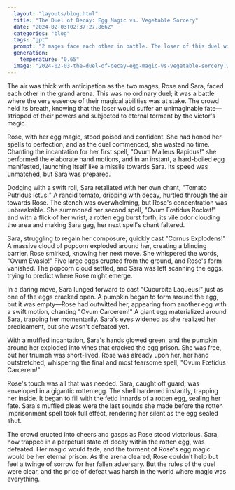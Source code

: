 ```yaml
---
  layout: "layouts/blog.html"
  title: "The Duel of Decay: Egg Magic vs. Vegetable Sorcery"
  date: "2024-02-03T02:37:27.866Z"
  categories: "blog"
  tags: "gpt"
  prompt: "2 mages face each other in battle. The loser of this duel will lose their magic and face forever torment by the others magic.\r\n\r\nAll magic in this world require chants and motions to cast.\r\n\r\nRose has egg magic, and she knows 5 spells. Roses first spell was hard boil fast shot, which launched a hard boiled egg at the opponent at high speeds. The second was called rotten egg rocket, which launched a rotten egg at a foe, the smell makeing it harder to cast spells. Her third was called egg escape, 5 large eggs pop out of the ground as roses vanished, hidden inside of one. The Forth was none as egg prison, a short range spell which created a giant egg around the foe. The final spell she had was called rotten imprisonment which let her trap her opponent in a rotten egg if she managed to touch her for, which rapidly fills with the rotten eggs rotten inards.\r\n\r\nSara was the other mage, her magic was vegetable magic, and she also had 5 spells. Saras first spell was called rancid tomato shot, which flung a rotten tomato at her opponent. Her second was called carrato cannon, which shot a carrot at her foe. Her third was called popping corn, which created a giant cloud of popcorn around her to block or dodge spells.her 4th spell was called squash trap, a short range spell which trapped her for in a pumpkin. Her final spell was called rancid sprouts, a spell that created terrible tasting sprouts that made the person who ate them mute for 24 hours, which shut their magic down.\r\n\r\nIn the end rose beats Sara keeping her in a rotten egg forever."
  generation: 
    temperature: "0.65"
  image: "2024-02-03-the-duel-of-decay-egg-magic-vs-vegetable-sorcery.webp"
---
```

The air was thick with anticipation as the two mages, Rose and Sara, faced each other in the grand arena. This was no ordinary duel; it was a battle where the very essence of their magical abilities was at stake. The crowd held its breath, knowing that the loser would suffer an unimaginable fate—stripped of their powers and subjected to eternal torment by the victor's magic.

Rose, with her egg magic, stood poised and confident. She had honed her spells to perfection, and as the duel commenced, she wasted no time. Chanting the incantation for her first spell, "Ovum Malleus Rapidus!" she performed the elaborate hand motions, and in an instant, a hard-boiled egg manifested, launching itself like a missile towards Sara. Its speed was unmatched, but Sara was prepared.

Dodging with a swift roll, Sara retaliated with her own chant, "Tomato Putridus Ictus!" A rancid tomato, dripping with decay, hurtled through the air towards Rose. The stench was overwhelming, but Rose's concentration was unbreakable. She summoned her second spell, "Ovum Fœtidus Rocket!" and with a flick of her wrist, a rotten egg burst forth, its vile odor clouding the area and making Sara gag, her next spell's chant faltered.

Sara, struggling to regain her composure, quickly cast "Cornus Explodens!" A massive cloud of popcorn exploded around her, creating a blinding barrier. Rose smirked, knowing her next move. She whispered the words, "Ovum Evasio!" Five large eggs erupted from the ground, and Rose's form vanished. The popcorn cloud settled, and Sara was left scanning the eggs, trying to predict where Rose might emerge.

In a daring move, Sara lunged forward to cast "Cucurbita Laqueus!" just as one of the eggs cracked open. A pumpkin began to form around the egg, but it was empty—Rose had outwitted her, appearing from another egg with a swift motion, chanting "Ovum Carcerem!" A giant egg materialized around Sara, trapping her momentarily. Sara's eyes widened as she realized her predicament, but she wasn't defeated yet.

With a muffled incantation, Sara's hands glowed green, and the pumpkin around her exploded into vines that cracked the egg prison. She was free, but her triumph was short-lived. Rose was already upon her, her hand outstretched, whispering the final and most fearsome spell, "Ovum Fœtidus Carcerem!"

Rose's touch was all that was needed. Sara, caught off guard, was enveloped in a gigantic rotten egg. The shell hardened instantly, trapping her inside. It began to fill with the fetid innards of a rotten egg, sealing her fate. Sara's muffled pleas were the last sounds she made before the rotten imprisonment spell took full effect, rendering her silent as the egg sealed shut.

The crowd erupted into cheers and gasps as Rose stood victorious. Sara, now trapped in a perpetual state of decay within the rotten egg, was defeated. Her magic would fade, and the torment of Rose's egg magic would be her eternal prison. As the arena cleared, Rose couldn't help but feel a twinge of sorrow for her fallen adversary. But the rules of the duel were clear, and the price of defeat was harsh in the world where magic was everything.
